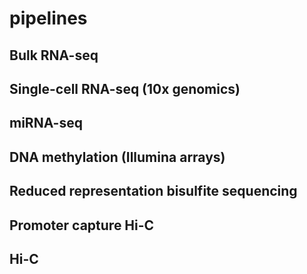 # pipelines

## Bulk RNA-seq

## Single-cell RNA-seq (10x genomics)

## miRNA-seq

## DNA methylation (Illumina arrays)

## Reduced representation bisulfite sequencing

## Promoter capture Hi-C

## Hi-C
